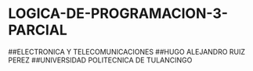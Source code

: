 # LOGICA-DE-PROGRAMACION-3-PARCIAL
##ELECTRONICA Y TELECOMUNICACIONES
##HUGO ALEJANDRO RUIZ PEREZ
##UNIVERSIDAD POLITECNICA DE TULANCINGO
